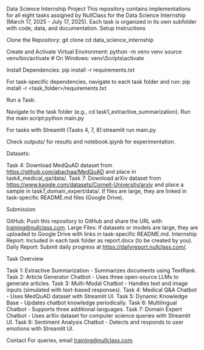 Data Science Internship Project
This repository contains implementations for all eight tasks assigned by NullClass for the Data Science Internship (March 17, 2025 - July 17, 2025). Each task is organized in its own subfolder with code, data, and documentation.
Setup Instructions

Clone the Repository:
git clone <your-repo-url>
cd data_science_internship


Create and Activate Virtual Environment:
python -m venv venv
source venv/bin/activate  # On Windows: venv\Scripts\activate


Install Dependencies:
pip install -r requirements.txt

For task-specific dependencies, navigate to each task folder and run:
pip install -r <task_folder>/requirements.txt


Run a Task:

Navigate to the task folder (e.g., cd task1_extractive_summarization).
Run the main script:python main.py


For tasks with Streamlit (Tasks 4, 7, 8):streamlit run main.py


Check outputs/ for results and notebook.ipynb for experimentation.


Datasets:

Task 4: Download MedQuAD dataset from https://github.com/abachaa/MedQuAD and place in task4_medical_qa/data/.
Task 7: Download arXiv dataset from https://www.kaggle.com/datasets/Cornell-University/arxiv and place a sample in task7_domain_expert/data/.
If files are large, they are linked in task-specific README.md files (Google Drive).



Submission

GitHub: Push this repository to GitHub and share the URL with training@nullclass.com.
Large Files: If datasets or models are large, they are uploaded to Google Drive with links in task-specific README.md.
Internship Report: Included in each task folder as report.docx (to be created by you).
Daily Report: Submit daily progress at https://dailyreport.nullclass.com/.

Task Overview

Task 1: Extractive Summarization - Summarizes documents using TextRank.
Task 2: Article Generator Chatbot - Uses three open-source LLMs to generate articles.
Task 3: Multi-Modal Chatbot - Handles text and image inputs (simulated with text-based responses).
Task 4: Medical Q&A Chatbot - Uses MedQuAD dataset with Streamlit UI.
Task 5: Dynamic Knowledge Base - Updates chatbot knowledge periodically.
Task 6: Multilingual Chatbot - Supports three additional languages.
Task 7: Domain Expert Chatbot - Uses arXiv dataset for computer science queries with Streamlit UI.
Task 8: Sentiment Analysis Chatbot - Detects and responds to user emotions with Streamlit UI.

Contact
For queries, email training@nullclass.com.